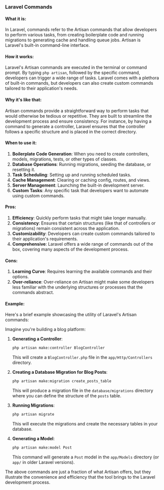 ### Laravel Commands

#### What it is:
In Laravel, commands refer to the Artisan commands that allow developers to perform various tasks, from creating boilerplate code and running migrations to generating cache and handling queue jobs. Artisan is Laravel's built-in command-line interface.

#### How it works:
Laravel's Artisan commands are executed in the terminal or command prompt. By typing `php artisan`, followed by the specific command, developers can trigger a wide range of tasks. Laravel comes with a plethora of built-in commands, but developers can also create custom commands tailored to their application's needs.

#### Why it's like that:
Artisan commands provide a straightforward way to perform tasks that would otherwise be tedious or repetitive. They are built to streamline the development process and ensure consistency. For instance, by having a command to generate a controller, Laravel ensures that the controller follows a specific structure and is placed in the correct directory.

#### When to use it:
1. **Boilerplate Code Generation**: When you need to create controllers, models, migrations, tests, or other types of classes.
2. **Database Operations**: Running migrations, seeding the database, or resetting it.
3. **Task Scheduling**: Setting up and running scheduled tasks.
4. **Cache Management**: Clearing or caching config, routes, and views.
5. **Server Management**: Launching the built-in development server.
6. **Custom Tasks**: Any specific task that developers want to automate using custom commands.

#### Pros:
1. **Efficiency**: Quickly perform tasks that might take longer manually.
2. **Consistency**: Ensures that certain structures (like that of controllers or migrations) remain consistent across the application.
3. **Customizability**: Developers can create custom commands tailored to their application's requirements.
4. **Comprehensive**: Laravel offers a wide range of commands out of the box, covering many aspects of the development process.

#### Cons:
1. **Learning Curve**: Requires learning the available commands and their options.
2. **Over-reliance**: Over-reliance on Artisan might make some developers less familiar with the underlying structures or processes that the commands abstract.

#### Example:
Here's a brief example showcasing the utility of Laravel's Artisan commands:

Imagine you're building a blog platform:

1. **Generating a Controller**:
   ```bash
   php artisan make:controller BlogController
   ```
   This will create a `BlogController.php` file in the `app/Http/Controllers` directory.

2. **Creating a Database Migration for Blog Posts**:
   ```bash
   php artisan make:migration create_posts_table
   ```
   This will produce a migration file in the `database/migrations` directory where you can define the structure of the `posts` table.

3. **Running Migrations**:
   ```bash
   php artisan migrate
   ```
   This will execute the migrations and create the necessary tables in your database.

4. **Generating a Model**:
   ```bash
   php artisan make:model Post
   ```
   This command will generate a `Post` model in the `app/Models` directory (or `app/` in older Laravel versions).

The above commands are just a fraction of what Artisan offers, but they illustrate the convenience and efficiency that the tool brings to the Laravel development process.
